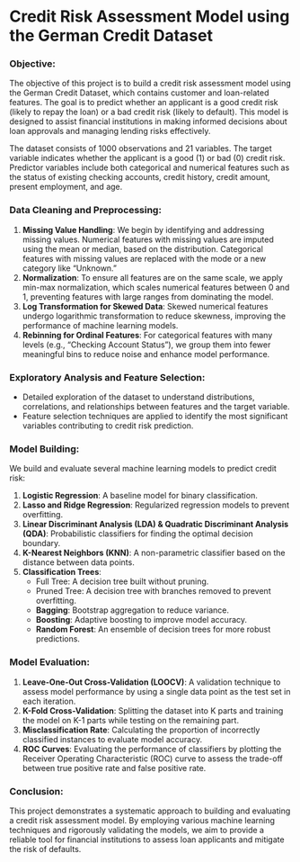 # Credit Risk Assessment Model using the German Credit Dataset

### Objective:
The objective of this project is to build a credit risk assessment model using the German Credit Dataset, which contains customer and loan-related features. The goal is to predict whether an applicant is a good credit risk (likely to repay the loan) or a bad credit risk (likely to default). This model is designed to assist financial institutions in making informed decisions about loan approvals and managing lending risks effectively.

The dataset consists of 1000 observations and 21 variables. The target variable indicates whether the applicant is a good (1) or bad (0) credit risk. Predictor variables include both categorical and numerical features such as the status of existing checking accounts, credit history, credit amount, present employment, and age.

### Data Cleaning and Preprocessing:
1. **Missing Value Handling**: We begin by identifying and addressing missing values. Numerical features with missing values are imputed using the mean or median, based on the distribution. Categorical features with missing values are replaced with the mode or a new category like “Unknown.”
2. **Normalization**: To ensure all features are on the same scale, we apply min-max normalization, which scales numerical features between 0 and 1, preventing features with large ranges from dominating the model.
3. **Log Transformation for Skewed Data**: Skewed numerical features undergo logarithmic transformation to reduce skewness, improving the performance of machine learning models.
4. **Rebinning for Ordinal Features**: For categorical features with many levels (e.g., “Checking Account Status”), we group them into fewer meaningful bins to reduce noise and enhance model performance.

### Exploratory Analysis and Feature Selection:
- Detailed exploration of the dataset to understand distributions, correlations, and relationships between features and the target variable.
- Feature selection techniques are applied to identify the most significant variables contributing to credit risk prediction.

### Model Building:
We build and evaluate several machine learning models to predict credit risk:
1. **Logistic Regression**: A baseline model for binary classification.
2. **Lasso and Ridge Regression**: Regularized regression models to prevent overfitting.
3. **Linear Discriminant Analysis (LDA) & Quadratic Discriminant Analysis (QDA)**: Probabilistic classifiers for finding the optimal decision boundary.
4. **K-Nearest Neighbors (KNN)**: A non-parametric classifier based on the distance between data points.
5. **Classification Trees**: 
   - Full Tree: A decision tree built without pruning.
   - Pruned Tree: A decision tree with branches removed to prevent overfitting.
   - **Bagging**: Bootstrap aggregation to reduce variance.
   - **Boosting**: Adaptive boosting to improve model accuracy.
   - **Random Forest**: An ensemble of decision trees for more robust predictions.

### Model Evaluation:
1. **Leave-One-Out Cross-Validation (LOOCV)**: A validation technique to assess model performance by using a single data point as the test set in each iteration.
2. **K-Fold Cross-Validation**: Splitting the dataset into K parts and training the model on K-1 parts while testing on the remaining part.
3. **Misclassification Rate**: Calculating the proportion of incorrectly classified instances to evaluate model accuracy.
4. **ROC Curves**: Evaluating the performance of classifiers by plotting the Receiver Operating Characteristic (ROC) curve to assess the trade-off between true positive rate and false positive rate.

### Conclusion:
This project demonstrates a systematic approach to building and evaluating a credit risk assessment model. By employing various machine learning techniques and rigorously validating the models, we aim to provide a reliable tool for financial institutions to assess loan applicants and mitigate the risk of defaults.
